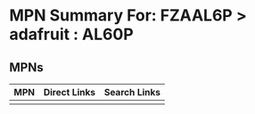 



# MPN Summary For: FZAAL6P > adafruit : AL60P

## MPNs
  

|MPN|Direct Links|Search Links|
| :--- | :--- | :--- |
||||
